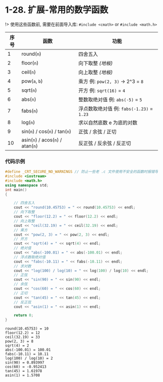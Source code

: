 # 1-28. 扩展-常用的数学函数

!> 使用这些函数前, 需要在前面导入库: `#include <cmath>` or `#include <math.h>`

| 序号 | 函数                     | 功能                                      |
| ---- | ------------------------ | ----------------------------------------- |
| 1    | round(`n`)               | 四舍五入                                  |
| 2    | floor(`n`)               | 向下取整 _(地板)_                         |
| 3    | ceil(`n`)                | 向上取整 _(地板)_                         |
| 4    | pow(`a`, `b`)            | 乘方 例: `pow(2, 3)` -> 2^3 = `8`         |
| 5    | sqrt(`n`)                   | 开方 例: `sqrt(16)` = `4`                 |
| 6    | abs(`n`)                    | 整数取绝对值 例: `abs(-5)` = `5`          |
| 7    | fabs(`n`)                   | 浮点数取绝对值 例: `fabs(-1.23)` = `1.23` |
| 8    | log(`n`)                    | 求以自然底数 e 为底的对数                 |
| 9    | sin(`n`) / cos(`n`) / tan(`n`)    | 正弦 / 余弦 / 正切                        |
| 10   | asin(`n`) / acos(`n`) / atan(`n`) | 反正弦 / 反余弦 / 反正切                  |

### 代码示例

```cpp
#define _CRT_SECURE_NO_WARNINGS // 防止一些老 .c 文件使用不安全的函数时报错导致编译失败
#include <iostream>
#include <math.h>
using namespace std;
int main()
{

    // 四舍五入
    cout << "round(10.45753) = " << round(10.45753) << endl;
    // 向下取整
    cout << "floor(12.2) = " << floor(12.2) << endl;
    // 向上取整
    cout << "ceil(32.19) = " << ceil(32.19) << endl;
    // 乘方
    cout << "pow(2, 3) = " << pow(2, 3) << endl;
    // 开方
    cout << "sqrt(4) = " << sqrt(4) << endl;
    // 绝对值
    cout << "abs(-100.01) = " << abs(-100.01) << endl;
    // 浮点数取绝对值
    cout << "fabs(-10.11) = " << fabs(-10.11) << endl;
    // 求对数
    cout << "log(100) / log(10) = " << log(100) / log(10) << endl;
    // 正弦
    cout << "sin(90) = " << sin(90) << endl;
    // 余弦
    cout << "cos(60) = " << cos(60) << endl;
    // 正切
    cout << "tan(45) = " << tan(45) << endl;
    // 反正弦
    cout << "asin(1) = " << asin(1) << endl;

    return 0;
}
```

```output
round(10.45753) = 10
floor(12.2) = 12
ceil(32.19) = 33
pow(2, 3) = 8
sqrt(4) = 2
abs(-100.01) = 100.01
fabs(-10.11) = 10.11
log(100) / log(10) = 2
sin(90) = 0.893997
cos(60) = -0.952413
tan(45) = 1.61978
asin(1) = 1.5708
```